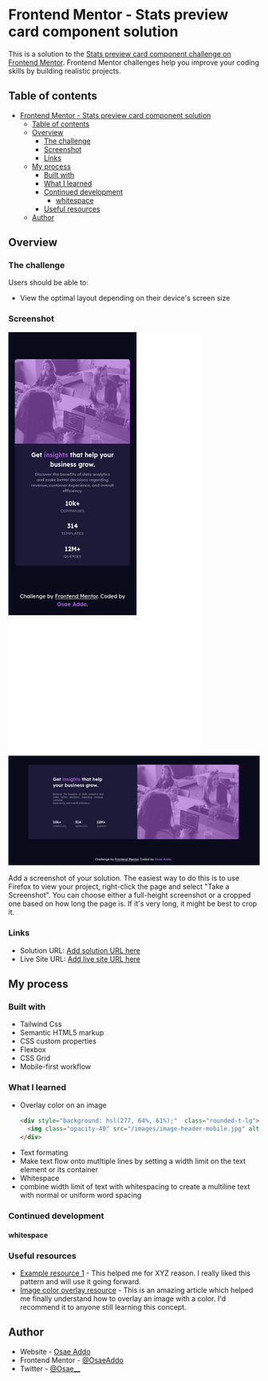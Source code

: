 # Frontend Mentor - Stats preview card component solution

This is a solution to the [Stats preview card component challenge on Frontend Mentor](https://www.frontendmentor.io/challenges/stats-preview-card-component-8JqbgoU62). Frontend Mentor challenges help you improve your coding skills by building realistic projects. 

## Table of contents

- [Frontend Mentor - Stats preview card component solution](#frontend-mentor---stats-preview-card-component-solution)
  - [Table of contents](#table-of-contents)
  - [Overview](#overview)
    - [The challenge](#the-challenge)
    - [Screenshot](#screenshot)
    - [Links](#links)
  - [My process](#my-process)
    - [Built with](#built-with)
    - [What I learned](#what-i-learned)
    - [Continued development](#continued-development)
      - [whitespace](#whitespace)
    - [Useful resources](#useful-resources)
  - [Author](#author)

## Overview

### The challenge

Users should be able to:

- View the optimal layout depending on their device's screen size

### Screenshot

![](./images/build-mobile.png) ![](./images/build-desktop.png)



Add a screenshot of your solution. The easiest way to do this is to use Firefox to view your project, right-click the page and select "Take a Screenshot". You can choose either a full-height screenshot or a cropped one based on how long the page is. If it's very long, it might be best to crop it.


### Links

- Solution URL: [Add solution URL here](https://your-solution-url.com)
- Live Site URL: [Add live site URL here](https://your-live-site-url.com)

## My process

### Built with
- Tailwind Css
- Semantic HTML5 markup
- CSS custom properties
- Flexbox
- CSS Grid
- Mobile-first workflow


### What I learned
- Overlay color on an image
  ```html
  <div style="background: hsl(277, 64%, 61%);"  class="rounded-t-lg">
    <img class="opacity-40" src="/images/image-header-mobile.jpg" alt="stats preview">
  </div>
  ```
- Text formating
- Make text flow onto mutltiple lines by setting a width limit on the text element or its container
- Whitespace
- combine width limit of text with whitespacing to create a multiline text with normal or uniform word spacing

### Continued development

#### whitespace

### Useful resources

- [Example resource 1](https://www.example.com) - This helped me for XYZ reason. I really liked this pattern and will use it going forward.
- [Image color overlay resource](https://dev.to/ellen_dev/two-ways-to-achieve-an-image-colour-overlay-with-css-eio) - This is an amazing article which helped me finally understand how to overlay an image with a color. I'd recommend it to anyone still learning this concept.


## Author

- Website - [Osae Addo](https://www.twitter.com/@Osae__)
- Frontend Mentor - [@OsaeAddo](https://www.frontendmentor.io/profile/OsaeAddo)
- Twitter - [@Osae__](https://www.twitter.com/@Osae__)

